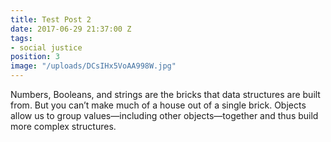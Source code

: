 ```yaml
---
title: Test Post 2
date: 2017-06-29 21:37:00 Z
tags:
- social justice
position: 3
image: "/uploads/DCsIHx5VoAA998W.jpg"
---
```


Numbers, Booleans, and strings are the bricks that data structures are built from. But you can’t make much of a house out of a single brick. Objects allow us to group values—including other objects—together and thus build more complex structures.

